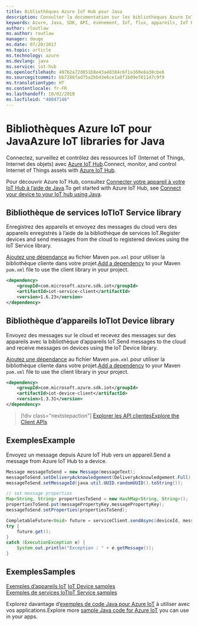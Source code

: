 ```yaml
---
title: Bibliothèques Azure IoT Hub pour Java
description: Consulter la documentation sur les bibliothèques Azure IoT Hub Java
keywords: Azure, Java, SDK, API, événement, IoT, flux, appareils, IoT Hub
author: rloutlaw
ms.author: routlaw
manager: douge
ms.date: 07/20/2017
ms.topic: article
ms.technology: azure
ms.devlang: java
ms.service: iot-hub
ms.openlocfilehash: 497b2a72d851b8e43a48384c6f1a160e8a38cbe6
ms.sourcegitcommit: bb7286fad75a2bb43e6ce1a8f1b09e701147c9f9
ms.translationtype: HT
ms.contentlocale: fr-FR
ms.lasthandoff: 10/02/2018
ms.locfileid: "48047146"
---
```

# <a name="azure-iot-libraries-for-java"></a><span data-ttu-id="b92f7-104">Bibliothèques Azure IoT pour Java</span><span class="sxs-lookup"><span data-stu-id="b92f7-104">Azure IoT libraries for Java</span></span>

<span data-ttu-id="b92f7-105">Connectez, surveillez et contrôlez des ressources IoT (Internet of Things, Internet des objets) avec [Azure IoT Hub](https://docs.microsoft.com/azure/iot-hub/iot-hub-what-is-iot-hub).</span><span class="sxs-lookup"><span data-stu-id="b92f7-105">Connect, monitor, and control Internet of Things assets with [Azure IoT Hub](https://docs.microsoft.com/azure/iot-hub/iot-hub-what-is-iot-hub).</span></span>

<span data-ttu-id="b92f7-106">Pour découvrir Azure IoT Hub, consultez [Connecter votre appareil à votre IoT Hub à l’aide de Java](/azure/iot-hub/iot-hub-java-java-getstarted).</span><span class="sxs-lookup"><span data-stu-id="b92f7-106">To get started with Azure IoT Hub, see [Connect your device to your IoT hub using Java](/azure/iot-hub/iot-hub-java-java-getstarted).</span></span>

## <a name="iot-service-library"></a><span data-ttu-id="b92f7-107">Bibliothèque de services IoT</span><span class="sxs-lookup"><span data-stu-id="b92f7-107">IoT Service library</span></span>

<span data-ttu-id="b92f7-108">Enregistrez des appareils et envoyez des messages du cloud vers des appareils enregistrés à l’aide de la bibliothèque de services IoT.</span><span class="sxs-lookup"><span data-stu-id="b92f7-108">Register devices and send messages from the cloud to registered devices using the IoT Service library.</span></span>

<span data-ttu-id="b92f7-109">[Ajoutez une dépendance](https://maven.apache.org/guides/getting-started/index.html#How_do_I_use_external_dependencies) au fichier Maven `pom.xml` pour utiliser la bibliothèque cliente dans votre projet.</span><span class="sxs-lookup"><span data-stu-id="b92f7-109">[Add a dependency](https://maven.apache.org/guides/getting-started/index.html#How_do_I_use_external_dependencies) to your Maven `pom.xml` file to use the client library in your project.</span></span>  

```XML
<dependency>
    <groupId>com.microsoft.azure.sdk.iot</groupId>
    <artifactId>iot-service-client</artifactId>
    <version>1.6.23</version>
</dependency>
```   

## <a name="iot-device-library"></a><span data-ttu-id="b92f7-110">Bibliothèque d’appareils IoT</span><span class="sxs-lookup"><span data-stu-id="b92f7-110">Iot Device library</span></span>

<span data-ttu-id="b92f7-111">Envoyez des messages sur le cloud et recevez des messages sur des appareils avec la bibliothèque d’appareils IoT.</span><span class="sxs-lookup"><span data-stu-id="b92f7-111">Send messages to the cloud and receive messages on devices using the IoT Device library.</span></span>

<span data-ttu-id="b92f7-112">[Ajoutez une dépendance](https://maven.apache.org/guides/getting-started/index.html#How_do_I_use_external_dependencies) au fichier Maven `pom.xml` pour utiliser la bibliothèque cliente dans votre projet.</span><span class="sxs-lookup"><span data-stu-id="b92f7-112">[Add a dependency](https://maven.apache.org/guides/getting-started/index.html#How_do_I_use_external_dependencies) to your Maven `pom.xml` file to use the client library in your project.</span></span>  

```XML
<dependency>
    <groupId>com.microsoft.azure.sdk.iot</groupId>
    <artifactId>iot-device-client</artifactId>
    <version>1.3.31</version>
</dependency>
```

> [!div class="nextstepaction"]
> [<span data-ttu-id="b92f7-113">Explorer les API clientes</span><span class="sxs-lookup"><span data-stu-id="b92f7-113">Explore the Client APIs</span></span>](/java/api/overview/azure/iot/client)   

## <a name="example"></a><span data-ttu-id="b92f7-114">Exemples</span><span class="sxs-lookup"><span data-stu-id="b92f7-114">Example</span></span>

<span data-ttu-id="b92f7-115">Envoyez un message depuis Azure IoT Hub vers un appareil.</span><span class="sxs-lookup"><span data-stu-id="b92f7-115">Send a message from Azure IoT Hub to a device.</span></span>

```java
Message messageToSend = new Message(messageText);
messageToSend.setDeliveryAcknowledgement(DeliveryAcknowledgement.Full);
messageToSend.setMessageId(java.util.UUID.randomUUID().toString());

// set message properties
Map<String, String> propertiesToSend = new HashMap<String, String>();
propertiesToSend.put(messagePropertyKey,messagePropertyKey);
messageToSend.setProperties(propertiesToSend);

CompletableFuture<Void> future = serviceClient.sendAsync(deviceId, messageToSend);
try {
    future.get();
}
catch (ExecutionException e) {
    System.out.println("Exception : " + e.getMessage());
}
```


## <a name="samples"></a><span data-ttu-id="b92f7-116">Exemples</span><span class="sxs-lookup"><span data-stu-id="b92f7-116">Samples</span></span>

<span data-ttu-id="b92f7-117">[Exemples d’appareils IoT](https://github.com/Azure/azure-iot-sdk-java/tree/master/device/iot-device-samples)   </span><span class="sxs-lookup"><span data-stu-id="b92f7-117">[IoT Device samples](https://github.com/Azure/azure-iot-sdk-java/tree/master/device/iot-device-samples)   </span></span>  
[<span data-ttu-id="b92f7-118">Exemples de services IoT</span><span class="sxs-lookup"><span data-stu-id="b92f7-118">IoT Service samples</span></span>](https://github.com/Azure/azure-iot-sdk-java/tree/master/service/iot-service-samples)

<span data-ttu-id="b92f7-119">Explorez davantage d’[exemples de code Java pour Azure IoT](https://azure.microsoft.com/resources/samples/?platform=java&term=iot) à utiliser avec vos applications.</span><span class="sxs-lookup"><span data-stu-id="b92f7-119">Explore more [sample Java code for Azure IoT](https://azure.microsoft.com/resources/samples/?platform=java&term=iot) you can use in your apps.</span></span>

